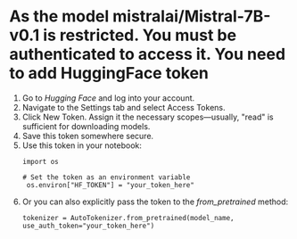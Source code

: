 # As the model mistralai/Mistral-7B-v0.1 is restricted. You must be authenticated to access it. You need to add HuggingFace token
1. Go to *Hugging Face* and log into your account.
2. Navigate to the Settings tab and select Access Tokens.
3. Click New Token. Assign it the necessary scopes—usually, "read" is sufficient for downloading models.
4. Save this token somewhere secure.
5. Use this token in your notebook:
   ```
   import os
   
   # Set the token as an environment variable
    os.environ["HF_TOKEN"] = "your_token_here"
6. Or you can also explicitly pass the token to the *from_pretrained* method:
   ```
   tokenizer = AutoTokenizer.from_pretrained(model_name, use_auth_token="your_token_here")
